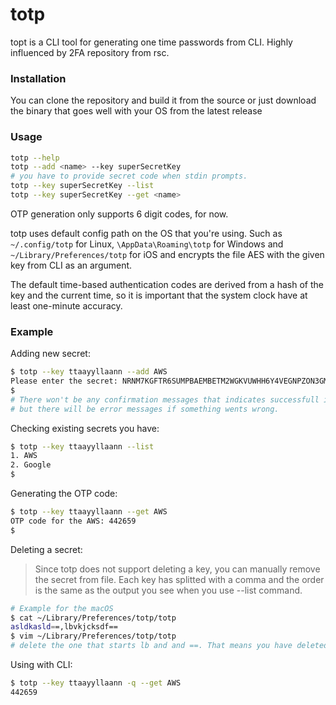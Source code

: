 # totp
topt is a CLI tool for generating one time passwords from CLI. Highly influenced by 2FA repository from rsc.

### Installation
You can clone the repository and build it from the source or just download the binary that goes well with your OS
from the latest release

### Usage
```bash
totp --help
totp --add <name> --key superSecretKey
# you have to provide secret code when stdin prompts.
totp --key superSecretKey --list
totp --key superSecretKey --get <name>
```
OTP generation only supports 6 digit codes, for now.

totp uses default config path on the OS that you're using. Such as `~/.config/totp` for Linux, `\AppData\Roaming\totp` for
Windows and `~/Library/Preferences/totp` for iOS and encrypts the file AES with the given key from CLI as an argument.

The default time-based authentication codes are derived from a hash of the key and the current time, 
so it is important that the system clock have at least one-minute accuracy.

### Example

Adding new secret:
```bash
$ totp --key ttaayyllaann --add AWS
Please enter the secret: NRNM7KGFTR6SUMPBAEMBETM2WGKVUWHH6Y4VEGNPZON3GMVXBHF...
$
# There won't be any confirmation messages that indicates successfull insertion
# but there will be error messages if something wents wrong.
```

Checking existing secrets you have:
```bash
$ totp --key ttaayyllaann --list
1. AWS
2. Google
$
```

Generating the OTP code:
```bash
$ totp --key ttaayyllaann --get AWS
OTP code for the AWS: 442659
$ 
```

Deleting a secret:
> Since totp does not support deleting a key, you can manually remove the secret from file. Each key has splitted with a
> comma and the order is the same as the output you see when you use --list command.
```bash
# Example for the macOS
$ cat ~/Library/Preferences/totp/totp
asldkasld==,lbvkjcksdf==
$ vim ~/Library/Preferences/totp/totp
# delete the one that starts lb and and ==. That means you have deleted the 2. key that is listed when --list used.
```

Using with CLI:
```bash
$ totp --key ttaayyllaann -q --get AWS
442659
```